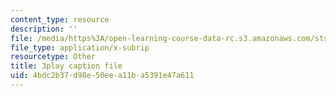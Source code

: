 ```yaml
---
content_type: resource
description: ''
file: /media/https%3A/open-learning-course-data-rc.s3.amazonaws.com/sts-081-innovation-systems-for-science-technology-energy-manufacturing-and-health-spring-2017/4bdc2b37d98e50eea11ba5391e47a611_bnEPjrsCaYg.vtt
file_type: application/x-subrip
resourcetype: Other
title: 3play caption file
uid: 4bdc2b37-d98e-50ee-a11b-a5391e47a611
---
```

